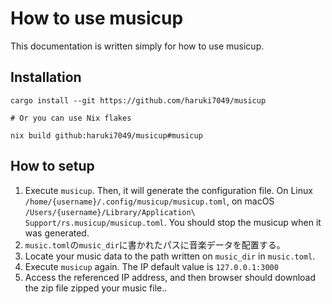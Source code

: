 # How to use musicup

This documentation is written simply for how to use musicup.

## Installation

``` shell
cargo install --git https://github.com/haruki7049/musicup

# Or you can use Nix flakes

nix build github:haruki7049/musicup#musicup
```

## How to setup

1. Execute `musicup`. Then, it will generate the configuration file. On Linux `/home/{username}/.config/musicup/musicup.toml`, on macOS `/Users/{username}/Library/Application\ Support/rs.musicup/musicup.toml`. You should stop the musicup when it was generated.
2. `music.toml`の`music_dir`に書かれたパスに音楽データを配置する。
2. Locate your music data to the path written on `music_dir` in `music.toml`.
3. Execute `musicup` again. The IP default value is `127.0.0.1:3000`
4. Access the referenced IP address, and then browser should download the zip file zipped your music file..
